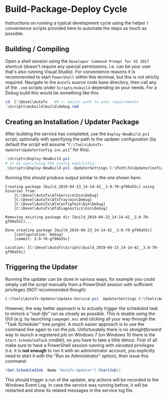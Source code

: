 # Build-Package-Deploy Cycle

Instructions on running a typical development cycle using the helper /
convenience scripts provided here to automate the steps as much as possible.

## Building / Compiling

Open a shell session using the `Developer Command Prompt for VS 2017` shortcut
(doesn't require any special permissions, i.e. can be your user that's also
running Visual Studio). For convenience reasons it is recommended to start
`PowerShell` within this terminal, but this is not strictly required. Navigate
to the `AutoTx` source code base directory, then call any of the `.cmd` scripts
under `Scripts/msbuild` depending on your needs. For a *Debug* build this would
be something like this:

```PowerShell
cd  C:\Devel\AutoTx   ## <- adjust path to your requirements
.\Scripts\msbuild\build\debug.cmd
```

## Creating an Installation / Updater Package

After building the service has completed, use the `Deploy-NewBuild.ps1` script,
optionally with specifying the path to the updater configuration (by default
the script will assume "`C:\Tools\AutoTx-Updater\UpdaterConfig.inc.ps1`" for
this).

```PowerShell
.\Scripts\Deploy-NewBuild.ps1
# or by specifying the config explicitly:
.\Scripts\Deploy-NewBuild.ps1 -UpdaterSettings C:\Path\To\UpdaterConfig.inc.ps1
```

Running this should produce output similar to the one shown here:

```
Creating package [build_2019-04-23_14-14-42__3.0-70-gf90a55c] using binaries from:
    [C:\Devel\AutoTx\ATxService\bin\Debug]
    [C:\Devel\AutoTx\ATxTray\bin\Debug]
    [C:\Devel\AutoTx\ATxConfigTest\bin\Debug]
    [C:\Devel\AutoTx\ATxDiagnostics\bin\Debug]

Removing existing package dir [build_2019-04-23_14-14-42__3.0-70-gf90a55c]...

Done creating package [build_2019-04-23_14-14-42__3.0-70-gf90a55c]
    [configuration: Debug]
    [commit: 3.0-70-gf90a55c]

Location: [C:\Devel\AutoTx\Scripts\build_2019-04-23_14-14-42__3.0-70-gf90a55c]
```

## Triggering the Updater

Running the updater can be done in various ways, for example you could simply
call the script manually from a PowerShell session with sufficient privileges
(*NOT recommended though*):

```PowerShell
C:\Tools\AutoTx-Updater\Update-Service.ps1 -UpdaterSettings C:\Tools\AutoTx-Updater\UpdaterConfig.inc.ps1
```

However, the way better approach is to actually trigger the scheduled task to
mimick a "*real-life*" run as closely as possible. This is doable using the
GUI (e.g. by launching `compmgmt.msc` and clicking all your way through the
"Task Scheduler" tree jungle). A much easier approach is to use the command line
again to run the job. Unfortunately there is no *straightforward* way to launch
a registered job on Windows 7 (on Windows 10 there is the `Start-ScheduledTask`
cmdlet), so you have to take a little detour. First of all make sure to have a
PowerShell session running with *elevated privileges* (i.e. it is **not enough**
to run it with an administrator account, you explicitly need to start it with
the "Run as Administrator" option), then issue this command:

```PowerShell
(Get-ScheduledJob -Name "AutoTx-Updater").StartJob()
```

This should trigger a run of the updater, any actions will be recorded to the
Windows Event Log. In case the service was running before, it will be restarted
and show its related messages in the service log file.